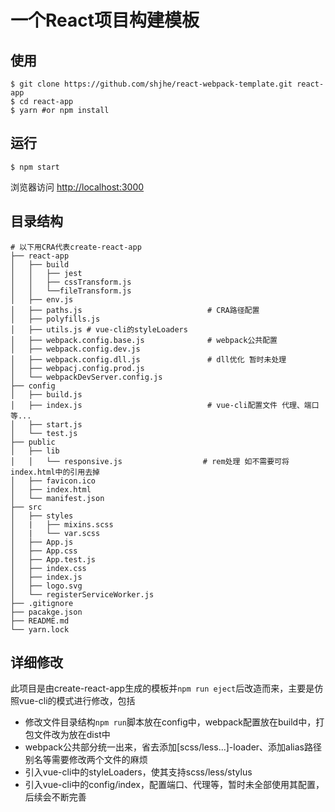# 一个React项目构建模板
## 使用

```
$ git clone https://github.com/shjhe/react-webpack-template.git react-app
$ cd react-app
$ yarn #or npm install
```

## 运行
```
$ npm start
```
浏览器访问 [http://localhost:3000](http://localhost:3000)
## 目录结构
```
# 以下用CRA代表create-react-app
├── react-app                               
│   ├── build
│   │   ├── jest
│   │   ├── cssTransform.js
│   │   └──fileTransform.js
│   ├── env.js
│   ├── paths.js                            # CRA路径配置
│   ├── polyfills.js
│   ├── utils.js # vue-cli的styleLoaders
│   ├── webpack.config.base.js              # webpack公共配置
│   ├── webpack.config.dev.js
│   ├── webpack.config.dll.js               # dll优化 暂时未处理
│   ├── webpacj.config.prod.js
│   └── webpackDevServer.config.js
├── config
│   ├── build.js
│   ├── index.js                            # vue-cli配置文件 代理、端口等...
│   ├── start.js
│   └── test.js
├── public
│   ├── lib
│   │   └── responsive.js                  # rem处理 如不需要可将index.html中的引用去掉
│   ├── favicon.ico
│   ├── index.html
│   └── manifest.json
├── src
│   ├── styles
│   |   ├── mixins.scss
│   |   └── var.scss
│   ├── App.js
│   ├── App.css
│   ├── App.test.js
│   ├── index.css
│   ├── index.js
│   ├── logo.svg
│   └── registerServiceWorker.js
├── .gitignore
├── pacakge.json
├── README.md
└── yarn.lock
```
## 详细修改
此项目是由create-react-app生成的模板并`npm run eject`后改造而来，主要是仿照vue-cli的模式进行修改，包括
* 修改文件目录结构`npm run`脚本放在config中，webpack配置放在build中，打包文件改为放在dist中
* webpack公共部分统一出来，省去添加[scss/less...]-loader、添加alias路径别名等需要修改两个文件的麻烦
* 引入vue-cli中的styleLoaders，使其支持scss/less/stylus
* 引入vue-cli中的config/index，配置端口、代理等，暂时未全部使用其配置，后续会不断完善